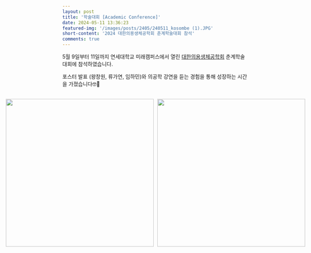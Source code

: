 ```yaml
---
layout: post
title: '학술대회 [Academic Conference]'
date: 2024-05-11 13:36:23
featured-img: '/images/posts/2405/240511_kosombe (1).JPG'
short-content: '2024 대한의용생체공학회 춘계학술대회 참석'
comments: true
---
```


5월 9일부터 11일까지 연세대학교 미래캠퍼스에서 열린 [대한의용생체공학회](https://www.kosombe.or.kr/) 춘계학술대회에 참석하였습니다.

포스터 발표 (왕창원, 류가연, 임하민)와 의공학 강연을 듣는 경험을 통해 성장하는 시간을 가졌습니다🤓📝

<br>

<div style="display: flex; justify-content: center;">
    <span class="image featured" style="margin-right: 10px;"><img src="{{ site.baseurl }}/images/posts/2405/240511_kosombe (1).JPG" alt="" style='height: 400px; object-fit: contain;'></span>
    <span class="image featured"><img src="{{ site.baseurl }}/images/posts/2405/240511_kosombe (2).JPG" alt="" style='height: 400px; object-fit: contain;'></span>
</div>
